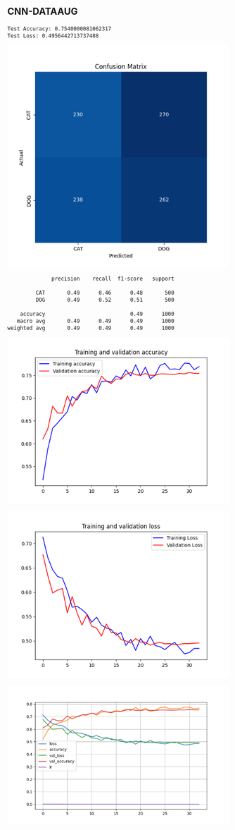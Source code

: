 ## CNN-DATAAUG

```
Test Accuracy: 0.7540000081062317
Test Loss: 0.4956442713737488
```

![](cnn-cfmatrix-dataaug.png)

```
              precision    recall  f1-score   support

         CAT       0.49      0.46      0.48       500
         DOG       0.49      0.52      0.51       500

    accuracy                           0.49      1000
   macro avg       0.49      0.49      0.49      1000
weighted avg       0.49      0.49      0.49      1000
```

![](cnn-acc-dataaug.png)

![](cnn-loss-dataaug.png)

![](cnn-acc_vs_loss-dataaug.png)

